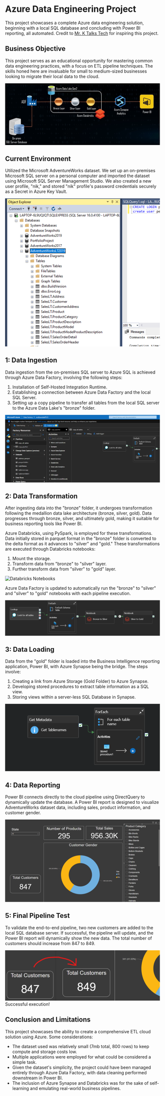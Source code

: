 # Azure Data Engineering Project

This project showcases a complete Azure data engineering solution, beginning with a local SQL database and concluding with Power BI reporting, all automated. Credit to [Mr. K Talks Tech](https://www.youtube.com/@mr.ktalkstech) for inspiring this project.

## Business Objective

This project serves as an educational opportunity for mastering common data engineering practices, with a focus on ETL pipeline techniques. The skills honed here are invaluable for small to medium-sized businesses looking to migrate their local data to the cloud.

![Insert Image](https://github.com/PEPE0211/Azure_DataEngineering_project/blob/main/images/1.png)

## Current Environment

Utilized the Microsoft AdventureWorks dataset. We set up an on-premises Microsoft SQL server on a personal computer and imported the dataset using Microsoft SQL Server Management Studio. We also created a new user profile, "nik," and stored "nik" profile's password credentials securely as a Secret in Azure Key Vault.

![image](https://github.com/PEPE0211/Azure_DataEngineering_project/blob/main/images/3.png)

## 1: Data Ingestion

Data ingestion from the on-premises SQL server to Azure SQL is achieved through Azure Data Factory, involving the following steps:

1. Installation of Self-Hosted Integration Runtime.
2. Establishing a connection between Azure Data Factory and the local SQL Server.
3. Setting up a copy pipeline to transfer all tables from the local SQL server to the Azure Data Lake's "bronze" folder.

![Azure DataFactory](https://github.com/PEPE0211/Azure_DataEngineering_project/blob/main/images/2.png)

## 2: Data Transformation

After ingesting data into the "bronze" folder, it undergoes transformation following the medallion data lake architecture (bronze, silver, gold). Data progresses through bronze, silver, and ultimately gold, making it suitable for business reporting tools like Power BI.

Azure Databricks, using PySpark, is employed for these transformations. Data initially stored in parquet format in the "bronze" folder is converted to the delta format as it advances to "silver" and "gold." These transformations are executed through Databricks notebooks:

1. Mount the storage.
2. Transform data from "bronze" to "silver" layer.
3. Further transform data from "silver" to "gold" layer.

![Databricks Notebooks](https://github.com/PEPE0211/Azure_DataEngineering_project/blob/main/images/3.gif)

Azure Data Factory is updated to automatically run the "bronze" to "silver" and "silver" to "gold" notebooks with each pipeline execution.

![Completed Pipeline](https://github.com/PEPE0211/Azure_DataEngineering_project/blob/main/images/4.png)

## 3: Data Loading

Data from the "gold" folder is loaded into the Business Intelligence reporting application, Power BI, with Azure Synapse being the bridge. The steps involve:

1. Creating a link from Azure Storage (Gold Folder) to Azure Synapse.
2. Developing stored procedures to extract table information as a SQL view.
3. Storing views within a server-less SQL Database in Synapse.

![image](https://github.com/PEPE0211/Azure_DataEngineering_project/blob/main/images/5.png)

## 4: Data Reporting

Power BI connects directly to the cloud pipeline using DirectQuery to dynamically update the database. A Power BI report is designed to visualize AdventureWorks dataset data, including sales, product information, and customer gender.

![power bi gif](https://github.com/PEPE0211/Azure_DataEngineering_project/blob/main/images/6.gif)

## 5: Final Pipeline Test

To validate the end-to-end pipeline, two new customers are added to the local SQL database server. If successful, the pipeline will update, and the Power BI report will dynamically show the new data. The total number of customers should increase from 847 to 849.

![completed](https://github.com/PEPE0211/Azure_DataEngineering_project/blob/main/images/7.png)  
Successful execution!

## Conclusion and Limitations

This project showcases the ability to create a comprehensive ETL cloud solution using Azure. Some considerations:

- The dataset used was relatively small (7mb total, 800 rows) to keep compute and storage costs low.
- Multiple applications were employed for what could be considered a simple task.
- Given the dataset's simplicity, the project could have been managed entirely through Azure Data Factory, with data cleaning performed downstream in Power BI.
- The inclusion of Azure Synapse and Databricks was for the sake of self-learning and emulating real-world business pipelines.
